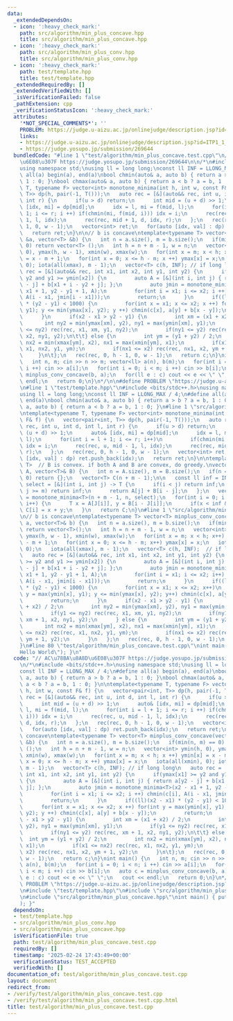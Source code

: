 ```yaml
---
data:
  _extendedDependsOn:
  - icon: ':heavy_check_mark:'
    path: src/algorithm/min_plus_concave.hpp
    title: src/algorithm/min_plus_concave.hpp
  - icon: ':heavy_check_mark:'
    path: src/algorithm/min_plus_conv.hpp
    title: src/algorithm/min_plus_conv.hpp
  - icon: ':heavy_check_mark:'
    path: test/template.hpp
    title: test/template.hpp
  _extendedRequiredBy: []
  _extendedVerifiedWith: []
  _isVerificationFailed: false
  _pathExtension: cpp
  _verificationStatusIcon: ':heavy_check_mark:'
  attributes:
    '*NOT_SPECIAL_COMMENTS*': ''
    PROBLEM: https://judge.u-aizu.ac.jp/onlinejudge/description.jsp?id=ITP1_1_A
    links:
    - https://judge.u-aizu.ac.jp/onlinejudge/description.jsp?id=ITP1_1_A
    - https://judge.yosupo.jp/submission/269644
  bundledCode: "#line 1 \"test/algorithm/min_plus_concave.test.cpp\"\n// AC\u78BA\u8A8D\
    \u6E08\u307F https://judge.yosupo.jp/submission/269644\n\n/*\n#include <bits/stdc++.h>\n\
    using namespace std;\nusing ll = long long;\nconst ll INF = LLONG_MAX / 4;\n#define\
    \ all(a) begin(a), end(a)\nbool chmin(auto& a, auto b) { return a > b ? a = b,\
    \ 1 : 0; }\nbool chmax(auto& a, auto b) { return a < b ? a = b, 1 : 0; }\n\ntemplate<typename\
    \ T, typename F> vector<int> monotone_minima(int h, int w, const F& f) {\n   vector<pair<int,\
    \ T>> dp(h, pair(-1, T()));\n   auto rec = [&](auto&& rec, int u, int d, int l,\
    \ int r) {\n      if(u > d) return;\n      int mid = (u + d) >> 1;\n      auto&\
    \ [idx, mi] = dp[mid];\n      idx = l, mi = f(mid, l);\n      for(int i = l +\
    \ 1; i <= r; i ++) if(chmin(mi, f(mid, i))) idx = i;\n      rec(rec, u, mid -\
    \ 1, l, idx);\n      rec(rec, mid + 1, d, idx, r);\n   };\n   rec(rec, 0, h -\
    \ 1, 0, w - 1);\n   vector<int> ret;\n   for(auto [idx, val] : dp) ret.push_back(idx);\n\
    \   return ret;\n}\n\n// b is concave\ntemplate<typename T> vector<T> minplus_conv_concave(vector<T>\
    \ &a, vector<T> &b) {\n   int n = a.size(), m = b.size();\n   if(min(n, m) ==\
    \ 0) return vector<T> ();\n   int h = n + m - 1, w = n;\n   vector<int> ymin(h,\
    \ 0), ymax(h, w - 1), xmin(w), xmax(w);\n   for(int x = m; x < h; x ++) ymin[x]\
    \ = x - m + 1;\n   for(int x = 0; x <= h - m; x ++) ymax[x] = x;\n   iota(all(xmin),\
    \ 0); iota(all(xmax), m - 1);\n   vector<T> c(h, INF); // if long long\n   auto\
    \ rec = [&](auto&& rec, int x1, int x2, int y1, int y2) {\n      if(ymax[x1] >=\
    \ y2 and y1 >= ymin[x2]) {\n         auto A = [&](int i, int j) { return a[y2\
    \ - j] + b[x1 + i - y2 + j]; };\n         auto jmin = monotone_minima<T>(x2 -\
    \ x1 + 1, y2 - y1 + 1, A);\n         for(int i = x1; i <= x2; i ++) chmin(c[i],\
    \ A(i - x1, jmin[i - x1]));\n         return;\n      }\n      if((ll)(x2 - x1)\
    \ * (y2 - y1) < 1000) {\n         for(int x = x1; x <= x2; x ++) for(int y = max(ymin[x],\
    \ y1); y <= min(ymax[x], y2); y ++) chmin(c[x], a[y] + b[x - y]);\n         return;\n\
    \      }\n      if(x2 - x1 > y2 - y1) {\n         int xm = (x1 + x2) / 2;\n  \
    \       int ny2 = min(ymax[xm], y2), ny1 = max(ymin[xm], y1);\n         if(y1\
    \ <= ny2) rec(rec, x1, xm, y1, ny2);\n         if(ny1 <= y2) rec(rec, xm + 1,\
    \ x2, ny1, y2);\n\t\t} else {\n         int ym = (y1 + y2) / 2;\n         int\
    \ nx2 = min(xmax[ym], x2), nx1 = max(xmin[ym], x1);\n         if(x1 <= nx2) rec(rec,\
    \ x1, nx2, y1, ym);\n         if(nx1 <= x2) rec(rec, nx1, x2, ym + 1, y2);\n \
    \     }\n\t};\n   rec(rec, 0, h - 1, 0, w - 1);\n   return c;\n}\nint main() {\n\
    \   int n, m; cin >> n >> m; vector<ll> a(n), b(m);\n   for(int i = 0; i < n;\
    \ i ++) cin >> a[i];\n   for(int i = 0; i < m; i ++) cin >> b[i];\n   auto c =\
    \ minplus_conv_concave(b, a);\n   for(ll e : c) cout << e << \" \";\n   cout <<\
    \ endl;\n   return 0;\n}\n*/\n\n#define PROBLEM \"https://judge.u-aizu.ac.jp/onlinejudge/description.jsp?id=ITP1_1_A\"\
    \n#line 1 \"test/template.hpp\"\n#include <bits/stdc++.h>\nusing namespace std;\n\
    using ll = long long;\nconst ll INF = LLONG_MAX / 4;\n#define all(a) begin(a),\
    \ end(a)\nbool chmin(auto& a, auto b) { return a > b ? a = b, 1 : 0; }\nbool chmax(auto&\
    \ a, auto b) { return a < b ? a = b, 1 : 0; }\n#line 1 \"src/algorithm/min_plus_conv.hpp\"\
    \ntemplate<typename T, typename F> vector<int> monotone_minima(int h, int w, const\
    \ F& f) {\n   vector<pair<int, T>> dp(h, pair(-1, T()));\n   auto rec = [&](auto&&\
    \ rec, int u, int d, int l, int r) {\n      if(u > d) return;\n      int mid =\
    \ (u + d) >> 1;\n      auto& [idx, mi] = dp[mid];\n      idx = l, mi = f(mid,\
    \ l);\n      for(int i = l + 1; i <= r; i++)\n         if(chmin(mi, f(mid, i)))\
    \ idx = i;\n      rec(rec, u, mid - 1, l, idx);\n      rec(rec, mid + 1, d, idx,\
    \ r);\n   };\n   rec(rec, 0, h - 1, 0, w - 1);\n   vector<int> ret;\n   for(auto\
    \ [idx, val] : dp) ret.push_back(idx);\n   return ret;\n}\n\ntemplate<typename\
    \ T>  // B is convex. if both A and B are convex, do greedy.\nvector<T> minplus_conv(vector<T>&\
    \ A, vector<T>& B) {\n   int n = A.size(), m = B.size();\n   if(n == 0 && m ==\
    \ 0) return {};\n   vector<T> C(n + m - 1);\n\n   const ll inf = INF;\n   auto\
    \ select = [&](int i, int j) -> T {\n      if(i < j) return inf;\n      if(i -\
    \ j >= m) return inf;\n      return A[j] + B[i - j];\n   };\n   vector<int> J\
    \ = monotone_minima<T>(n + m - 1, n, select);\n   for(int i = 0; i < n + m - 1;\
    \ i++) {\n      T x = A[J[i]], y = B[i - J[i]];\n      if(x < inf && y < inf)\
    \ C[i] = x + y;\n   }\n   return C;\n}\n#line 1 \"src/algorithm/min_plus_concave.hpp\"\
    \n// b is concave\ntemplate<typename T> vector<T> minplus_conv_concave(vector<T>&\
    \ a, vector<T>& b) {\n   int n = a.size(), m = b.size();\n   if(min(n, m) == 0)\
    \ return vector<T>();\n   int h = n + m - 1, w = n;\n   vector<int> ymin(h, 0),\
    \ ymax(h, w - 1), xmin(w), xmax(w);\n   for(int x = m; x < h; x++) ymin[x] = x\
    \ - m + 1;\n   for(int x = 0; x <= h - m; x++) ymax[x] = x;\n   iota(all(xmin),\
    \ 0);\n   iota(all(xmax), m - 1);\n   vector<T> c(h, INF);  // if long long\n\
    \   auto rec = [&](auto&& rec, int x1, int x2, int y1, int y2) {\n      if(ymax[x1]\
    \ >= y2 and y1 >= ymin[x2]) {\n         auto A = [&](int i, int j) { return a[y2\
    \ - j] + b[x1 + i - y2 + j]; };\n         auto jmin = monotone_minima<T>(x2 -\
    \ x1 + 1, y2 - y1 + 1, A);\n         for(int i = x1; i <= x2; i++) chmin(c[i],\
    \ A(i - x1, jmin[i - x1]));\n         return;\n      }\n      if((ll)(x2 - x1)\
    \ * (y2 - y1) < 1000) {\n         for(int x = x1; x <= x2; x++)\n            for(int\
    \ y = max(ymin[x], y1); y <= min(ymax[x], y2); y++) chmin(c[x], a[y] + b[x - y]);\n\
    \         return;\n      }\n      if(x2 - x1 > y2 - y1) {\n         int xm = (x1\
    \ + x2) / 2;\n         int ny2 = min(ymax[xm], y2), ny1 = max(ymin[xm], y1);\n\
    \         if(y1 <= ny2) rec(rec, x1, xm, y1, ny2);\n         if(ny1 <= y2) rec(rec,\
    \ xm + 1, x2, ny1, y2);\n      } else {\n         int ym = (y1 + y2) / 2;\n  \
    \       int nx2 = min(xmax[ym], x2), nx1 = max(xmin[ym], x1);\n         if(x1\
    \ <= nx2) rec(rec, x1, nx2, y1, ym);\n         if(nx1 <= x2) rec(rec, nx1, x2,\
    \ ym + 1, y2);\n      }\n   };\n   rec(rec, 0, h - 1, 0, w - 1);\n   return c;\n\
    }\n#line 80 \"test/algorithm/min_plus_concave.test.cpp\"\nint main() { puts(\"\
    Hello World\"); }\n"
  code: "// AC\u78BA\u8A8D\u6E08\u307F https://judge.yosupo.jp/submission/269644\n\
    \n/*\n#include <bits/stdc++.h>\nusing namespace std;\nusing ll = long long;\n\
    const ll INF = LLONG_MAX / 4;\n#define all(a) begin(a), end(a)\nbool chmin(auto&\
    \ a, auto b) { return a > b ? a = b, 1 : 0; }\nbool chmax(auto& a, auto b) { return\
    \ a < b ? a = b, 1 : 0; }\n\ntemplate<typename T, typename F> vector<int> monotone_minima(int\
    \ h, int w, const F& f) {\n   vector<pair<int, T>> dp(h, pair(-1, T()));\n   auto\
    \ rec = [&](auto&& rec, int u, int d, int l, int r) {\n      if(u > d) return;\n\
    \      int mid = (u + d) >> 1;\n      auto& [idx, mi] = dp[mid];\n      idx =\
    \ l, mi = f(mid, l);\n      for(int i = l + 1; i <= r; i ++) if(chmin(mi, f(mid,\
    \ i))) idx = i;\n      rec(rec, u, mid - 1, l, idx);\n      rec(rec, mid + 1,\
    \ d, idx, r);\n   };\n   rec(rec, 0, h - 1, 0, w - 1);\n   vector<int> ret;\n\
    \   for(auto [idx, val] : dp) ret.push_back(idx);\n   return ret;\n}\n\n// b is\
    \ concave\ntemplate<typename T> vector<T> minplus_conv_concave(vector<T> &a, vector<T>\
    \ &b) {\n   int n = a.size(), m = b.size();\n   if(min(n, m) == 0) return vector<T>\
    \ ();\n   int h = n + m - 1, w = n;\n   vector<int> ymin(h, 0), ymax(h, w - 1),\
    \ xmin(w), xmax(w);\n   for(int x = m; x < h; x ++) ymin[x] = x - m + 1;\n   for(int\
    \ x = 0; x <= h - m; x ++) ymax[x] = x;\n   iota(all(xmin), 0); iota(all(xmax),\
    \ m - 1);\n   vector<T> c(h, INF); // if long long\n   auto rec = [&](auto&& rec,\
    \ int x1, int x2, int y1, int y2) {\n      if(ymax[x1] >= y2 and y1 >= ymin[x2])\
    \ {\n         auto A = [&](int i, int j) { return a[y2 - j] + b[x1 + i - y2 +\
    \ j]; };\n         auto jmin = monotone_minima<T>(x2 - x1 + 1, y2 - y1 + 1, A);\n\
    \         for(int i = x1; i <= x2; i ++) chmin(c[i], A(i - x1, jmin[i - x1]));\n\
    \         return;\n      }\n      if((ll)(x2 - x1) * (y2 - y1) < 1000) {\n   \
    \      for(int x = x1; x <= x2; x ++) for(int y = max(ymin[x], y1); y <= min(ymax[x],\
    \ y2); y ++) chmin(c[x], a[y] + b[x - y]);\n         return;\n      }\n      if(x2\
    \ - x1 > y2 - y1) {\n         int xm = (x1 + x2) / 2;\n         int ny2 = min(ymax[xm],\
    \ y2), ny1 = max(ymin[xm], y1);\n         if(y1 <= ny2) rec(rec, x1, xm, y1, ny2);\n\
    \         if(ny1 <= y2) rec(rec, xm + 1, x2, ny1, y2);\n\t\t} else {\n       \
    \  int ym = (y1 + y2) / 2;\n         int nx2 = min(xmax[ym], x2), nx1 = max(xmin[ym],\
    \ x1);\n         if(x1 <= nx2) rec(rec, x1, nx2, y1, ym);\n         if(nx1 <=\
    \ x2) rec(rec, nx1, x2, ym + 1, y2);\n      }\n\t};\n   rec(rec, 0, h - 1, 0,\
    \ w - 1);\n   return c;\n}\nint main() {\n   int n, m; cin >> n >> m; vector<ll>\
    \ a(n), b(m);\n   for(int i = 0; i < n; i ++) cin >> a[i];\n   for(int i = 0;\
    \ i < m; i ++) cin >> b[i];\n   auto c = minplus_conv_concave(b, a);\n   for(ll\
    \ e : c) cout << e << \" \";\n   cout << endl;\n   return 0;\n}\n*/\n\n#define\
    \ PROBLEM \"https://judge.u-aizu.ac.jp/onlinejudge/description.jsp?id=ITP1_1_A\"\
    \n#include \"test/template.hpp\"\n#include \"src/algorithm/min_plus_conv.hpp\"\
    \n#include \"src/algorithm/min_plus_concave.hpp\"\nint main() { puts(\"Hello World\"\
    ); }"
  dependsOn:
  - test/template.hpp
  - src/algorithm/min_plus_conv.hpp
  - src/algorithm/min_plus_concave.hpp
  isVerificationFile: true
  path: test/algorithm/min_plus_concave.test.cpp
  requiredBy: []
  timestamp: '2025-02-24 17:43:49+00:00'
  verificationStatus: TEST_ACCEPTED
  verifiedWith: []
documentation_of: test/algorithm/min_plus_concave.test.cpp
layout: document
redirect_from:
- /verify/test/algorithm/min_plus_concave.test.cpp
- /verify/test/algorithm/min_plus_concave.test.cpp.html
title: test/algorithm/min_plus_concave.test.cpp
---
```

